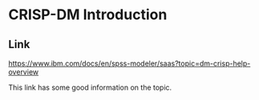 # CRISP-DM Introduction

## Link
https://www.ibm.com/docs/en/spss-modeler/saas?topic=dm-crisp-help-overview

This link has some good information on the topic.